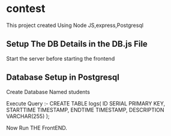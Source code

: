 # contest

This project created Using Node JS,express,Postgresql

## Setup The DB Details in the DB.js File
Start the server before starting the frontend

## Database Setup in Postgresql
Create Database Named students

Execute Query :-
CREATE TABLE logs(
ID SERIAL PRIMARY KEY,
STARTTIME TIMESTAMP,
ENDTIME TIMESTAMP,
DESCRIPTION VARCHAR(255)
);

Now Run THE FrontEND.

